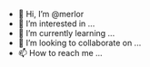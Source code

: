 - 👋 Hi, I’m @merlor
- 👀 I’m interested in ...
- 🌱 I’m currently learning ...
- 💞️ I’m looking to collaborate on ...
- 📫 How to reach me ...

<!---
merlor/merlor is a ✨ special ✨ repository because its `README.md` (this file) appears on your GitHub profile.
You can click the Preview link to take a look at your changes.
--->
